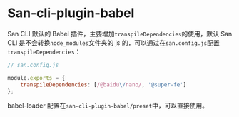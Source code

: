 # San-cli-plugin-babel

San CLI 默认的 Babel 插件，主要增加`transpileDependencies`的使用，默认 San CLI 是不会转换`node_modules`文件夹的 js 的，可以通过在`san.config.js`配置`transpileDependencies`：

```js
// san.config.js

module.exports = {
    transpileDependencies: [/@baidu\/nano/, '@super-fe']
};
```

babel-loader 配置在`san-cli-plugin-babel/preset`中，可以直接使用。
